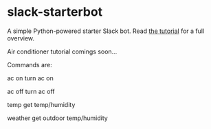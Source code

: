 # slack-starterbot
A simple Python-powered starter Slack bot. Read 
[the tutorial](https://www.fullstackpython.com/blog/build-first-slack-bot-python.html) 
for a full overview.

Air conditioner tutorial comings soon...

Commands are:

  ac on   turn ac on
  
  ac off  turn ac off
  
  temp    get temp/humidity
  
  weather get outdoor temp/humidity
